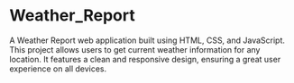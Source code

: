 # Weather_Report
A Weather Report web application built using HTML, CSS, and JavaScript. This project allows users to get current weather information for any location. It features a clean and responsive design, ensuring a great user experience on all devices.
